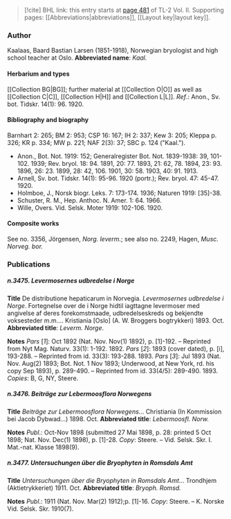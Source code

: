 > [!cite] BHL link: this entry starts at [page 481](https://www.biodiversitylibrary.org/page/33068723) of TL-2 Vol. II.
> Supporting pages: [[Abbreviations|abbreviations]], [[Layout key|layout key]].

### Author

Kaalaas, Baard Bastian Larsen (1851-1918), Norwegian bryologist and high school teacher at Oslo. 
**Abbreviated name**: *Kaal.*

#### Herbarium and types

[[Collection BG|BG]]; further material at [[Collection O|O]] as well as [[Collection C|C]], [[Collection H|H]] and [[Collection L|L]].
*Ref*.: Anon., Sv. bot. Tidskr. 14(1): 96. 1920.

#### Bibliography and biography

Barnhart 2: 265; BM 2: 953; CSP 16: 167; IH 2: 337; Kew 3: 205; Kleppa p. 326; KR p. 334; MW p. 221; NAF 2(3): 37; SBC p. 124 ("Kaal.").
- Anon., Bot. Not. 1919: 152; Generalregister Bot. Not. 1839-1938: 39, 101-102. 1939; Rev. bryol. 18: 94. 1891, 20: 77. 1893, 21: 62, 78. 1894, 23: 93. 1896, 26: 23. 1899, 28: 42, 106. 1901, 30: 58. 1903, 40: 91. 1913.
- Arnell, Sv. bot. Tidskr. 14(1): 95-96. 1920 (portr.); Rev. bryol. 47: 45-47. 1920.
- Holmboe, J., Norsk biogr. Leks. 7: 173-174. 1936; Naturen 1919: \[35\]-38.
- Schuster, R. M., Hep. Anthoc. N. Amer. 1: 64. 1966.
- Wille, Overs. Vid. Selsk. Moter 1919: 102-106. 1920.

#### Composite works

See no. 3356, Jörgensen, *Norg. leverm.*; see also no. 2249, Hagen, *Musc. Norveg. bor.*

### Publications

##### n.3475. Levermosernes udbredelse i Norge

**Title**
De distributione hepaticarum in Norvegia. *Levermosernes udbredelse i Norge*. Fortegnelse over de i Norge hidtil iagttagne levermoser med angivelse af deres forekomstmaade, udbredelseskreds og bekjendte voksesteder m.m.... Kristiania \[Oslo\] (A. W. Broggers bogtrykkeri) 1893. Oct.
**Abbreviated title**: *Leverm. Norge*.

**Notes**
*Pars* \[*1*\]: Oct 1892 (Nat. Nov. Nov(1) 1892), p. \[1\]-192. – Reprinted from Nyt Mag. Naturv. 33(1): 1-192. 1892.
*Pars* \[*2*\]: 1893 (cover dated), p. \[i\], 193-288. – Reprinted from id. 33(3): 193-288. 1893.
*Pars* \[*3*\]: Jul 1893 (Nat. Nov. Aug(2) 1893; Bot. Not. 1 Nov 1893; Underwood, at New York, rd. his copy Sep 1893), p. 289-490. – Reprinted from id. 33(4/5): 289-490. 1893.
*Copies*: B, G, NY, Steere.

##### n.3476. Beiträge zur Lebermoosflora Norwegens

**Title**
*Beiträge zur Lebermoosflora Norwegens*... Christiania (In Kommission bei Jacob Dybwad...) 1898. Oct.
**Abbreviated title**: *Lebermoosfl. Norw.*

**Notes**
*Publ*.: Oct-Nov 1898 (submitted 27 Mai 1898, p. 28: printed 5 Oct 1898; Nat. Nov. Dec(1) 1898), p. \[1\]-28. *Copy*: Steere. – Vid. Selsk. Skr. I. Mat.-nat. Klasse 1898(9).

##### n.3477. Untersuchungen über die Bryophyten in Romsdals Amt

**Title**
*Untersuchungen über die Bryophyten in Romsdals Amt*... Trondhjem (Aktietrykkeriet) 1911. Oct.
**Abbreviated title**: *Bryoph. Romsd.*

**Notes**
*Publ*.: 1911 (Nat. Nov. Mar(2) 1912);p. \[1\]-16. *Copy*: Steere. – K. Norske Vid. Selsk. Skr. 1910(7).

